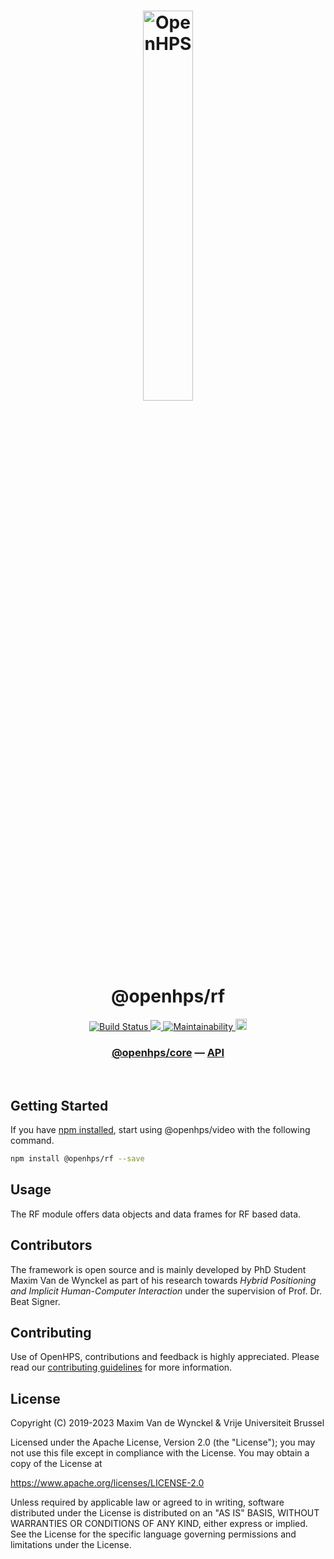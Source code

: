 <h1 align="center">
  <img alt="OpenHPS" src="https://openhps.org/images/logo_text-512.png" width="40%" /><br />
  @openhps/rf
</h1>
<p align="center">
    <a href="https://github.com/OpenHPS/openhps-rf/actions/workflows/main.yml" target="_blank">
        <img alt="Build Status" src="https://github.com/OpenHPS/openhps-rf/actions/workflows/main.yml/badge.svg">
    </a>
    <a href="https://codecov.io/gh/OpenHPS/openhps-rf">
        <img src="https://codecov.io/gh/OpenHPS/openhps-rf/branch/master/graph/badge.svg"/>
    </a>
    <a href="https://codeclimate.com/github/OpenHPS/openhps-rf/" target="_blank">
        <img alt="Maintainability" src="https://img.shields.io/codeclimate/maintainability/OpenHPS/openhps-rf">
    </a>
    <a href="https://badge.fury.io/js/@openhps%2Frf">
        <img src="https://badge.fury.io/js/@openhps%2Frf.svg" alt="npm version" height="18">
    </a>
</p>

<h3 align="center">
    <a href="https://github.com/OpenHPS/openhps-core">@openhps/core</a> &mdash; <a href="https://openhps.org/docs/rf">API</a>
</h3>

<br />

## Getting Started
If you have [npm installed](https://www.npmjs.com/get-npm), start using @openhps/video with the following command.
```bash
npm install @openhps/rf --save
```

## Usage
The RF module offers data objects and data frames for RF based data.

## Contributors
The framework is open source and is mainly developed by PhD Student Maxim Van de Wynckel as part of his research towards *Hybrid Positioning and Implicit Human-Computer Interaction* under the supervision of Prof. Dr. Beat Signer.

## Contributing
Use of OpenHPS, contributions and feedback is highly appreciated. Please read our [contributing guidelines](CONTRIBUTING.md) for more information.

## License
Copyright (C) 2019-2023 Maxim Van de Wynckel & Vrije Universiteit Brussel

Licensed under the Apache License, Version 2.0 (the "License"); you may not use this file except in compliance with the License. You may obtain a copy of the License at

https://www.apache.org/licenses/LICENSE-2.0

Unless required by applicable law or agreed to in writing, software distributed under the License is distributed on an "AS IS" BASIS, WITHOUT WARRANTIES OR CONDITIONS OF ANY KIND, either express or implied. See the License for the specific language governing permissions and limitations under the License.